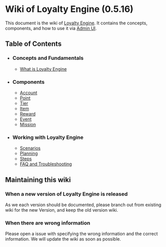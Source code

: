# Wiki of Loyalty Engine (0.5.16)
This document is the wiki of [Loyalty Engine](https://github.com/juicyapp/loyalty-engine-module). It contains the concepts, components, and how to use it via [Admin UI](https://github.com/juicyapp/loyalty-engine-ui-components).

## Table of Contents

- ### Concepts and Fundamentals
    - [What is Loyalty Engine](./what-is-loyalty-engine.md)
- ### Components
    - [Account](components/account.md)
    - [Point](components/point.md)
    - [Tier](components/tier.md)
    - [Item](components/item.md)
    - [Reward](components/reward.md)
    - [Event](components/event.md)
    - [Mission](components/mission.md)
- ### Working with Loyalty Engine
    - [Scenarios](how-tos/scenarios.md)
    - [Planning](how-tos/planing.md)
    - [Steps](how-tos/steps.md)
    - [FAQ and Troubleshooting](how-tos/faq.md)

## Maintaining this wiki

### When a new version of Loyalty Engine is released
As we each version should be documented, please branch out from existing wiki for the new Version, and keep the old version wiki.
### When there are wrong information
Please open a issue with specifying the wrong information and the correct information. We will update the wiki as soon as possible.